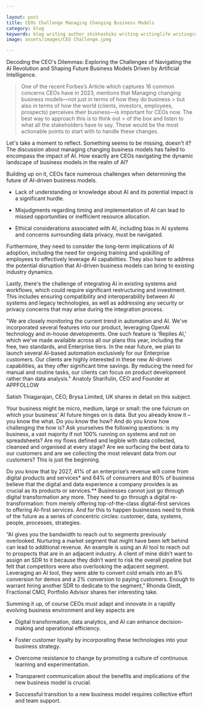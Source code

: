 ```yaml
---

layout: post
title: CEOs Challenge Managing Changing Business Models
category: blog
keywords: blog writing author shikhashikz writing writinglife writingcommunity
image: assets/images/CEO Challenge.jpeg

---
```


Decoding the CEO's Dilemmas: Exploring the Challenges of Navigating the AI Revolution and Shaping Future Business Models Driven by Artificial Intelligence.

> One of the recent Forbes’s Article which captures 16 common concerns CEOs have in 2023, mentions that Managing changing business models—not just in terms of how they do business > but also in terms of how the world (clients, investors, employees, prospects) perceives their business—is important for CEOs now. The best way to approach this is to think out > of the box and listen to what all the stakeholders have to say. These would be the most actionable points to start with to handle these changes.

Let's take a moment to reflect. Something seems to be missing, doesn't it? The discussion about managing changing business models has failed to encompass the impact of AI. How exactly are CEOs navigating the dynamic landscape of business models in the realm of AI?

Building up on it, CEOs face numerous challenges when determining the future of AI-driven business models.

* Lack of understanding or knowledge about AI and its potential impact is a significant hurdle.

* Misjudgments regarding timing and implementation of AI can lead to missed opportunities or inefficient resource allocation.

* Ethical considerations associated with AI, including bias in AI systems and concerns surrounding data privacy, must be navigated.

Furthermore, they need to consider the long-term implications of AI adoption, including the need for ongoing training and upskilling of employees to effectively leverage AI capabilities. They also have to address the potential disruption that AI-driven business models can bring to existing industry dynamics.

Lastly, there's the challenge of integrating AI in existing systems and workflows, which could require significant restructuring and investment. This includes ensuring compatibility and interoperability between AI systems and legacy technologies, as well as addressing any security or privacy concerns that may arise during the integration process.

"We are closely monitoring the current trend in automation and AI. We've incorporated several features into our product, leveraging OpenAI technology and in-house developments. One such feature is 'Replies AI,' which we've made available across all our plans this year, including the free, two standards, and Enterprise tiers. In the near future, we plan to launch several AI-based automation exclusively for our Enterprise customers. Our clients are highly interested in these new AI-driven capabilities, as they offer significant time savings. By reducing the need for manual and routine tasks, our clients can focus on product development rather than data analysis." Anatoly Sharifulin, CEO and Founder at APPFOLLOW

Satish Thiagarajan, CEO, Brysa Limited, UK shares in detail on this subject.

Your business might be micro, medium, large or small: the one fulcrum on which your business’ AI future hinges on is data. But you already know it – you know the what. Do you know the how? And do you know how challenging the how is? Ask yourselves the following questions: is my business, a vast majority if not 100% running on systems and not on spreadsheets? Are my flows defined and legible with data collected, cleansed and organised at every stage? Are we surfacing the best data to our customers and are we collecting the most relevant data from our customers? This is just the beginning.

Do you know that by 2027, 41% of an enterprise’s revenue will come from digital products and services* and 64% of consumers and 80% of business believe that the digital and data experience a company provides is as crucial as its products or services.** Businesses cannot just go through digital transformation any more. They need to go through a digital re-transformation: from merely offering top-of-the-class digital-first services to offering AI-first services. And for this to happen businesses need to think of the future as a series of concentric circles: customer, data, systems, people, processes, strategies.

“AI gives you the bandwidth to reach out to segments previously overlooked. Nurturing a market segment that might have been left behind can lead to additional revenue. An example is using an AI tool to reach out to prospects that are in an adjacent industry. A client of mine didn’t want to assign an SDR to it because they didn’t want to risk the overall pipeline but felt that competitors were also overlooking the adjacent segment. Leveraging an AI tool, they were able to convert cold emails into an 8% conversion for demos and a 2% conversion to paying customers. Enough to warrant hiring another SDR to dedicate to the segment,” Rhonda Giedt, Fractional CMO, Portfolio Advisor shares her interesting take.

Summing it up, of course CEOs must adapt and innovate in a rapidly evolving business environment and key aspects are

* Digital transformation, data analytics, and AI can enhance decision-making and operational efficiency.

* Foster customer loyalty by incorporating these technologies into your business strategy.

* Overcome resistance to change by promoting a culture of continuous learning and experimentation.

* Transparent communication about the benefits and implications of the new business model is crucial.

* Successful transition to a new business model requires collective effort and team support.

